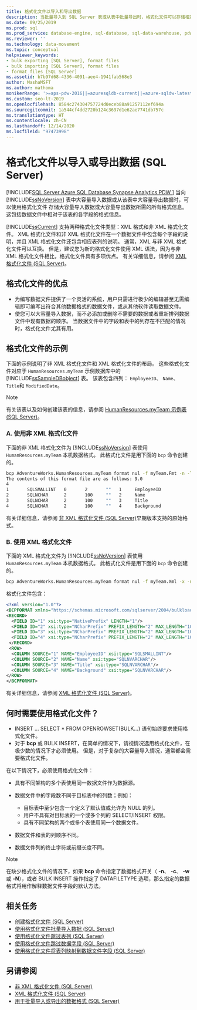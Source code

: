 ```yaml
---
title: 格式化文件以导入和导出数据
description: 当批量导入到 SQL Server 表或从表中批量导出时，格式化文件可以存储相对于表的数据文件的字段格式信息。
ms.date: 09/25/2019
ms.prod: sql
ms.prod_service: database-engine, sql-database, sql-data-warehouse, pdw
ms.reviewer: ''
ms.technology: data-movement
ms.topic: conceptual
helpviewer_keywords:
- bulk exporting [SQL Server], format files
- bulk importing [SQL Server], format files
- format files [SQL Server]
ms.assetid: b7b97d68-4336-4091-aee4-1941fab568e3
author: MashaMSFT
ms.author: mathoma
monikerRange: '>=aps-pdw-2016||=azuresqldb-current||=azure-sqldw-latest||>=sql-server-2016||>=sql-server-linux-2017||=azuresqldb-mi-current'
ms.custom: seo-lt-2019
ms.openlocfilehash: 8584c274304757724d0eceb88a91257112ef694a
ms.sourcegitcommit: 1a544cf4dd2720b124c3697d1e62ae7741db757c
ms.translationtype: HT
ms.contentlocale: zh-CN
ms.lasthandoff: 12/14/2020
ms.locfileid: "97473998"
---
```

# <a name="format-files-to-import-or-export-data-sql-server"></a>格式化文件以导入或导出数据 (SQL Server)

[!INCLUDE[SQL Server Azure SQL Database Synapse Analytics PDW ](../../includes/applies-to-version/sql-asdb-asdbmi-asa-pdw.md)]
当向 [!INCLUDE[ssNoVersion](../../includes/ssnoversion-md.md)] 表中大容量导入数据或从该表中大容量导出数据时，可以使用格式化文件  存储大容量导入数据或大容量导出数据所需的所有格式信息。 这包括数据文件中相对于该表的各字段的格式信息。

[!INCLUDE[ssCurrent](../../includes/sscurrent-md.md)] 支持两种格式化文件类型：XML 格式和非 XML 格式化文件。 XML 格式化文件和非 XML 格式化文件在一个数据文件中包含每个字段的说明，并且 XML 格式化文件还包含相应表列的说明。 通常，XML 与非 XML 格式化文件可以互换。 但是，建议您为新的格式化文件使用 XML 语法，因为与非 XML 格式化文件相比，格式化文件具有多项优点。 有关详细信息，请参阅 [XML 格式化文件 (SQL Server)](../../relational-databases/import-export/xml-format-files-sql-server.md)。

## <a name="benefits-of-format-files"></a><a name="Benefits"></a> 格式化文件的优点

- 为编写数据文件提供了一个灵活的系统，用户只需进行极少的编辑甚至无需编辑即可编写出符合其他数据格式的数据文件，或从其他软件读取数据文件。
- 使您可以大容量导入数据，而不必添加或删除不需要的数据或者重新排列数据文件中现有数据的顺序。 当数据文件中的字段和表中的列存在不匹配的情况时，格式化文件尤其有用。

## <a name="examples-of-format-files"></a><a name="ExamplesOfFFs"></a> 格式化文件的示例

下面的示例说明了非 XML 格式化文件和 XML 格式化文件的布局。 这些格式化文件对应于 `HumanResources.myTeam` 示例数据库中的 [!INCLUDE[ssSampleDBobject](../../includes/sssampledbobject-md.md)] 表。 该表包含四列： `EmployeeID`、 `Name`、 `Title`和 `ModifiedDate`。

> [!NOTE]
> 有关该表以及如何创建该表的信息，请参阅 [HumanResources.myTeam 示例表 (SQL Server)](../../relational-databases/import-export/humanresources-myteam-sample-table-sql-server.md)。

### <a name="a-using-a-non-xml-format-file"></a>A. 使用非 XML 格式化文件

下面的非 XML 格式化文件为 [!INCLUDE[ssNoVersion](../../includes/ssnoversion-md.md)] 表使用 `HumanResources.myTeam` 本机数据格式。 此格式化文件是用下面的 `bcp` 命令创建的。

```cmd
bcp AdventureWorks.HumanResources.myTeam format nul -f myTeam.Fmt -n -T
The contents of this format file are as follows: 9.0
4
1       SQLSMALLINT   0       2       ""   1     EmployeeID               ""  
2       SQLNCHAR      2       100     ""   2     Name                     SQL_Latin1_General_CP1_CI_AS  
3       SQLNCHAR      2       100     ""   3     Title                    SQL_Latin1_General_CP1_CI_AS  
4       SQLNCHAR      2       100     ""   4     Background               SQL_Latin1_General_CP1_CI_AS  
```  

有关详细信息，请参阅 [非 XML 格式化文件 (SQL Server)](../../relational-databases/import-export/non-xml-format-files-sql-server.md)早期版本支持的原始格式。

### <a name="b-using-an-xml-format-file"></a>B. 使用 XML 格式化文件

下面的 XML 格式化文件为 [!INCLUDE[ssNoVersion](../../includes/ssnoversion-md.md)] 表使用 `HumanResources.myTeam` 本机数据格式。 此格式化文件是用下面的 `bcp` 命令创建的。

```cmd
bcp AdventureWorks.HumanResources.myTeam format nul -f myTeam.Xml -x -n -T
```

格式化文件包含：

```xml
<?xml version="1.0"?>
<BCPFORMAT xmlns="https://schemas.microsoft.com/sqlserver/2004/bulkload/format" xmlns:xsi="http://www.w3.org/2001/XMLSchema-instance">
<RECORD>
  <FIELD ID="1" xsi:type="NativePrefix" LENGTH="1"/>
  <FIELD ID="2" xsi:type="NCharPrefix" PREFIX_LENGTH="2" MAX_LENGTH="100" COLLATION="SQL_Latin1_General_CP1_CI_AS"/>
  <FIELD ID="3" xsi:type="NCharPrefix" PREFIX_LENGTH="2" MAX_LENGTH="100" COLLATION="SQL_Latin1_General_CP1_CI_AS"/>
  <FIELD ID="4" xsi:type="NCharPrefix" PREFIX_LENGTH="2" MAX_LENGTH="100" COLLATION="SQL_Latin1_General_CP1_CI_AS"/>
 </RECORD>
 <ROW>
  <COLUMN SOURCE="1" NAME="EmployeeID" xsi:type="SQLSMALLINT"/>
  <COLUMN SOURCE="2" NAME="Name" xsi:type="SQLNVARCHAR"/>
  <COLUMN SOURCE="3" NAME="Title" xsi:type="SQLNVARCHAR"/>
  <COLUMN SOURCE="4" NAME="Background" xsi:type="SQLNVARCHAR"/>
</ROW>
</BCPFORMAT>
```

有关详细信息，请参阅 [XML 格式化文件 (SQL Server)](../../relational-databases/import-export/xml-format-files-sql-server.md)。 

## <a name="when-is-a-format-file-required"></a><a name="WhenFFrequired"></a> 何时需要使用格式化文件？

- INSERT ... SELECT * FROM OPENROWSET(BULK...) 语句始终要求使用格式化文件。
- 对于 **bcp** 或 BULK INSERT，在简单的情况下，请视情况选用格式化文件，在极少数的情况下才必须使用。 但是，对于复杂的大容量导入情况，通常都会需要格式化文件。

在以下情况下，必须使用格式化文件：

- 具有不同架构的多个表使用同一数据文件作为数据源。
- 数据文件中的字段数不同于目标表中的列数；例如：

  - 目标表中至少包含一个定义了默认值或允许为 NULL 的列。
  - 用户不具有对目标表的一个或多个列的 SELECT/INSERT 权限。
  - 具有不同架构的两个或多个表使用同一个数据文件。

- 数据文件和表的列顺序不同。
- 数据文件列的终止字符或前缀长度不同。

> [!NOTE]
> 在缺少格式化文件的情况下，如果 **bcp** 命令指定了数据格式开关（ **-n**、 **-c**、 **-w** 或 **-N**），或者 BULK INSERT 操作指定了 DATAFILETYPE 选项，那么指定的数据格式将用作解释数据文件字段的默认方法。

## <a name="related-tasks"></a><a name="RelatedTasks"></a> 相关任务

- [创建格式化文件 (SQL Server)](../../relational-databases/import-export/create-a-format-file-sql-server.md)
- [使用格式化文件批量导入数据 (SQL Server)](../../relational-databases/import-export/use-a-format-file-to-bulk-import-data-sql-server.md)
- [使用格式化文件跳过表列 (SQL Server)](../../relational-databases/import-export/use-a-format-file-to-skip-a-table-column-sql-server.md)
- [使用格式化文件跳过数据字段 (SQL Server)](../../relational-databases/import-export/use-a-format-file-to-skip-a-data-field-sql-server.md)
- [使用格式化文件将表列映射到数据文件字段 (SQL Server)](../../relational-databases/import-export/use-a-format-file-to-map-table-columns-to-data-file-fields-sql-server.md)

## <a name="see-also"></a>另请参阅

- [非 XML 格式化文件 (SQL Server)](../../relational-databases/import-export/non-xml-format-files-sql-server.md)
- [XML 格式化文件 (SQL Server)](../../relational-databases/import-export/xml-format-files-sql-server.md)
- [用于批量导入或导出的数据格式 (SQL Server)](../../relational-databases/import-export/data-formats-for-bulk-import-or-bulk-export-sql-server.md)
